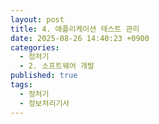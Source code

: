 ```yaml
---
layout: post
title: 4. 애플리케이션 테스트 관리
date: 2025-08-26 14:40:23 +0900
categories:
  - 정처기
  - 2. 소프트웨어 개발
published: true
tags:
  - 정처기
  - 정보처리기사
---
```

